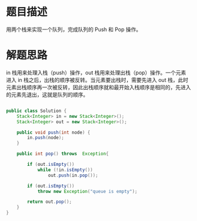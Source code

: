 # 题目描述

用两个栈来实现一个队列，完成队列的 Push 和 Pop 操作。

# 解题思路

in 栈用来处理入栈（push）操作，out 栈用来处理出栈（pop）操作。一个元素进入 in 栈之后，出栈的顺序被反转。当元素要出栈时，需要先进入 out 栈，此时元素出栈顺序再一次被反转，因此出栈顺序就和最开始入栈顺序是相同的，先进入的元素先退出，这就是队列的顺序。

```java

public class Solution {
    Stack<Integer> in = new Stack<Integer>();
    Stack<Integer> out = new Stack<Integer>();

    public void push(int node) {
        in.push(node);
    }

    public int pop() throws  Exception{

        if (out.isEmpty())
            while (!in.isEmpty())
                out.push(in.pop());

        if (out.isEmpty())
            throw new Exception("queue is empty");

        return out.pop();
    }
}

```